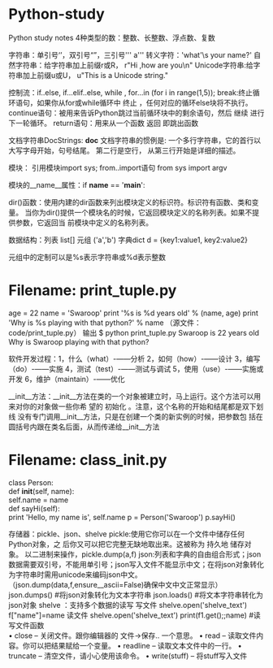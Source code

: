 # Python-study
Python study notes
4种类型的数：整数、长整数、浮点数、复数

字符串：单引号‘’，双引号“”，三引号''' a'''
转义字符：'what'\s your name?'
自然字符串：给字符串加上前缀r或R， r"Hi ,how are you\n"
Unicode字符串:给字符串加上前缀u或U， u"This is a Unicode string."

控制流：if..else, if...elif..else, while , for...in (for i in range(1,5)); 
break:终止循环语句，如果你从for或while循环中 终止 ，任何对应的循环else块将不执行。
continue语句：被用来告诉Python跳过当前循环块中的剩余语句，然后 继续 进行下一轮循环。
return语句：用来从一个函数 返回 即跳出函数

文档字符串DocStrings:  __doc__
文档字符串的惯例是:
    一个多行字符串，它的首行以大写字母开始，句号结尾。
    第二行是空行，
    从第三行开始是详细的描述。

模块： 引用模块import sys;
from..import语句 from sys import argv

模块的__name__属性：if __name__ == '__main__':

dir()函数：使用内建的dir函数来列出模块定义的标识符。标识符有函数、类和变量。
当你为dir()提供一个模块名的时候，它返回模块定义的名称列表。如果不提供参数，它返回当 前模块中定义的名称列表。

数据结构：列表 list[] 
         元组 ('a','b')
         字典dict  d = {key1:value1, key2:value2}  
 
 
 元组中的定制可以是%s表示字符串或%d表示整数
 # Filename: print_tuple.py
age = 22 
name = 'Swaroop'
print '%s is %d years old' % (name, age) 
print 'Why is %s playing with that python?' % name 
（源文件：code/print_tuple.py）
输出
$ python print_tuple.py 
Swaroop is 22 years old
Why is Swaroop playing with that python? 
 
 软件开发过程：1，什么（what）-——分析
              2，如何（how）-——设计
              3，编写（do）-——实施
              4，测试（test）-——测试与调试
              5，使用（use）-——实施或开发
              6，维护（maintain）-——优化
         
__init__方法：__init__方法在类的一个对象被建立时，马上运行。这个方法可以用来对你的对象做一些你希 望的 初始化 。注意，这个名称的开始和结尾都是双下划线
没有专门调用__init__方法，只是在创建一个类的新实例的时候，把参数包 括在圆括号内跟在类名后面，从而传递给__init__方法
# Filename: class_init.py
class Person:   
      def __init__(self, name):        
           self.name = name    
      def sayHi(self):       
           print 'Hello, my name is', self.name
p = Person('Swaroop') 
p.sayHi()

存储器：pickle、json、shelve
      pickle:使用它你可以在一个文件中储存任何Python对象，之 后你又可以把它完整无缺地取出来。这被称为 持久地 储存对象。
              以二进制来操作，pickle.dump(a,f)
      json:列表和字典的自由组合形式；json数据需要双引号，不能用单引号；json写入文件不能显示中文；在将json对象转化为字符串时需用unicode来编码json中文。（json.dump(data,f,ensure__ascii=False)确保中文中文正常显示）
      json.dumps() #将json对象转化为文本字符串
      json.loads() #将文本字符串转化为json对象
      shelve ：支持多个数据的读写
      写文件 shelve.open('shelve_text')
             f["name"]=name
      读文件 shelve.open('shelve_text')
            print(f1.get();;name)
   #读写文件函数    
• close – 关闭文件。跟你编辑器的 文件->保存.. 一个意思。
• read – 读取文件内容。你可以把结果赋给一个变量。 
• readline – 读取文本文件中的一行。 
• truncate – 清空文件，请小心使用该命令。
• write(stuff) – 将stuff写入文件
      
   
